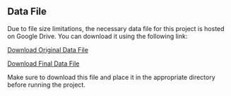 ## Data File

Due to file size limitations, the necessary data file for this project is hosted on Google Drive. You can download it using the following link:

[Download Original Data File](https://drive.google.com/file/d/1TGlCQULvQDOUOzWxdpDD60O2lJmcQer0/view?usp=sharing)

[Download Final Data File]([https://drive.google.com/file/d/1TGlCQULvQDOUOzWxdpDD60O2lJmcQer0/view?usp=sharing](https://drive.google.com/file/d/1r61fylU-mfTw-aF2tQ8jqRv0MBq0lRsb/view?usp=sharing))

Make sure to download this file and place it in the appropriate directory before running the project.


